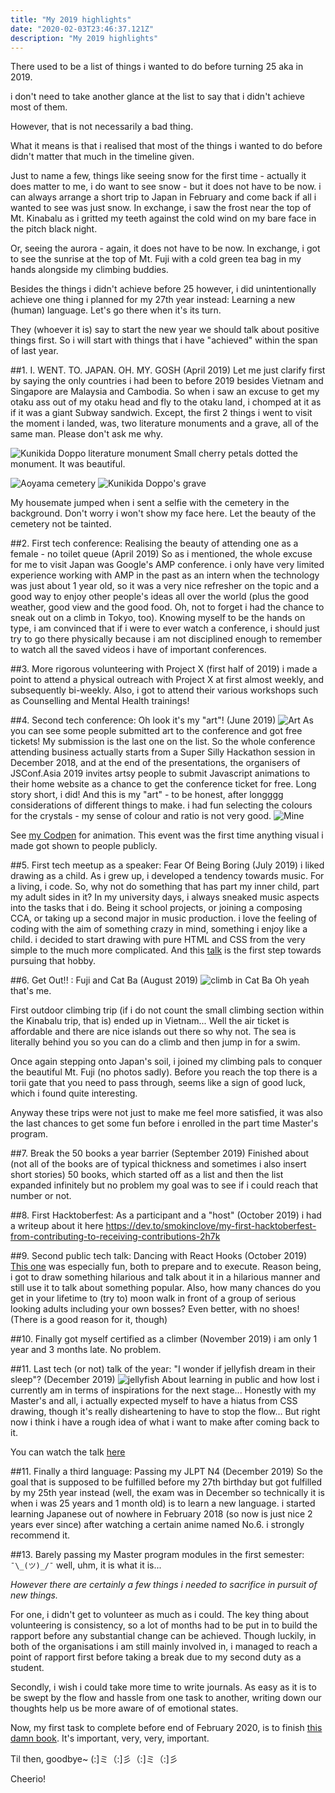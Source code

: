 ```yaml
---
title: "My 2019 highlights" 
date: "2020-02-03T23:46:37.121Z"
description: "My 2019 highlights"
---
```

There used to be a list of things i wanted to do before turning 25 aka in 2019.

i don't need to take another glance at the list to say that i didn't achieve most of them.

However, that is not necessarily a bad thing.

What it means is that i realised that most of the things i wanted to do before didn't matter that much in the timeline given.

Just to name a few, things like seeing snow for the first time - actually it does matter to me, i do want to see snow - but it does not have to be now. i can always arrange a short trip to Japan in February and come back if all i wanted to see was just snow. In exchange, i saw the frost near the top of Mt. Kinabalu as i gritted my teeth against the cold wind on my bare face in the pitch black night.

Or, seeing the aurora - again, it does not have to be now. In exchange, i got to see the sunrise at the top of Mt. Fuji with a cold green tea bag in my hands alongside my climbing buddies.

Besides the things i didn't achieve before 25 however, i did unintentionally achieve one thing i planned for my 27th year instead: Learning a new (human) language. Let's go there when it's its turn.

They (whoever it is) say to start the new year we should talk about positive things first. So i will start with things that i have "achieved" within the span of last year.

##1. I. WENT. TO. JAPAN. OH. MY. GOSH (April 2019)
Let me just clarify first by saying the only countries i had been to before 2019 besides Vietnam and Singapore are Malaysia and Cambodia. So when i saw an excuse to get my otaku ass out of my otaku head and fly to the otaku land, i chomped at it as if it was a giant Subway sandwich.
Except, the first 2 things i went to visit the moment i landed, was, two literature monuments and a grave, all of the same man. Please don't ask me why.

![Kunikida Doppo literature monument](monument.jpg)
Small cherry petals dotted the monument. It was beautiful.

![Aoyama cemetery](cemetery.jpg)
![Kunikida Doppo's grave](grave.jpg)

My housemate jumped when i sent a selfie with the cemetery in the background. Don't worry i won't show my face here. Let the beauty of the cemetery not be tainted.

##2.  First tech conference: Realising the beauty of attending one as a female - no toilet queue (April 2019)
So as i mentioned, the whole excuse for me to visit Japan was Google's AMP conference.
i only have very limited experience working with AMP in the past as an intern when the technology was just about 1 year old, so it was a very nice refresher on the topic and a good way to enjoy other people's ideas all over the world (plus the good weather, good view and the good food. Oh, not to forget i had the chance to sneak out on a climb in Tokyo, too). Knowing myself to be the hands on type, i am convinced that if i were to ever watch a conference, i should just try to go there physically because i am not disciplined enough to remember to watch all the saved videos i have of important conferences.

##3. More rigorous volunteering with Project X (first half of 2019)
i made a point to attend a physical outreach with Project X at first almost weekly, and subsequently bi-weekly. Also, i got to attend their various workshops such as Counselling and Mental Health trainings!


##4. Second tech conference: Oh look it's my "art"! (June 2019)
![Art](jsconf.jpg)
As you can see some people submitted art to the conference and got free tickets! My submission is the last one on the list.
So the whole conference attending business actually starts from a Super Silly Hackathon session in December 2018, and at the end of the presentations, the organisers of JSConf.Asia 2019 invites artsy people to submit Javascript animations to their home website as a chance to get the conference ticket for free. Long story short, i did! And this is my "art" - to be honest, after longggg considerations of different things to make. i had fun selecting the colours for the crystals - my sense of colour and ratio is not very good.
![Mine](myart.png)

See [my Codpen](https://codepen.io/SmokinClove/pen/gyOJKm) for animation.
This event was the first time anything visual i made got shown to people publicly.


##5. First tech meetup as a speaker: Fear Of Being Boring (July 2019)
i liked drawing as a child. As i grew up, i developed a tendency towards music. For a living, i code. So, why not do something that has part my inner child, part my adult sides in it?
In my university days, i always sneaked music aspects into the tasks that i do. Being it school projects, or joining a composing CCA, or taking up a second major in music production. i love the feeling of coding with the aim of something crazy in mind, something i enjoy like a child.
i decided to start drawing with pure HTML and CSS from the very simple to the much more complicated. And this [talk](https://www.youtube.com/watch?v=j7bx3CTkq-E) is the first step towards pursuing that hobby.


##6. Get Out!! : Fuji and Cat Ba (August 2019)
![climb in Cat Ba](climb.png)
Oh yeah that's me.

First outdoor climbing trip (if i do not count the small climbing section within the Kinabalu trip, that is) ended up in Vietnam... Well the air ticket is affordable and there are nice islands out there so why not. The sea is literally behind you so you can do a climb and then jump in for a swim.

Once again stepping onto Japan's soil, i joined my climbing pals to conquer the beautiful Mt. Fuji (no photos sadly). Before you reach the top there is a torii gate that you need to pass through, seems like a sign of good luck, which i found quite interesting.

Anyway these trips were not just to make me feel more satisfied, it was also the last chances to get some fun before i enrolled in the part time Master's program.

##7. Break the 50 books a year barrier (September 2019)
Finished about (not all of the books are of typical thickness and sometimes i also insert short stories) 50 books, which started off as a list and then the list expanded infinitely but no problem my goal was to see if i could reach that number or not.

##8. First Hacktoberfest: As a participant and a "host" (October 2019)
i had a writeup about it here https://dev.to/smokinclove/my-first-hacktoberfest-from-contributing-to-receiving-contributions-2h7k

##9. Second public tech talk: Dancing with React Hooks (October 2019)
[This one](https://youtu.be/azkWujdvmVs) was especially fun, both to prepare and to execute. Reason being, i got to draw something hilarious and talk about it in a hilarious manner and still use it to talk about something popular. Also, how many chances do you get in your lifetime to (try to) moon walk in front of a group of serious looking adults including your own bosses? Even better, with no shoes! (There is a good reason for it, though)


##10. Finally got myself certified as a climber (November 2019)
i am only 1 year and 3 months late. No problem.

##11. Last tech (or not) talk of the year: "I wonder if jellyfish dream in their sleep"? (December 2019)
![jellyfish](jellyfish.jpg)
About learning in public and how lost i currently am in terms of inspirations for the next stage... Honestly with my Master's and all, i actually expected myself to have a hiatus from CSS drawing, though it's really disheartening to have to stop the flow... But right now i think i have a rough idea of what i want to make after coming back to it.

You can watch the talk [here](https://youtu.be/zJJcVuaEO3A)

##11. Finally a third language: Passing my JLPT N4 (December 2019)
So the goal that is supposed to be fulfilled before my 27th birthday but got fulfilled by my 25th year instead (well, the exam was in December so technically it is when i was 25 years and 1 month old) is to learn a new language. i started learning Japanese out of nowhere in February 2018 (so now is just nice 2 years ever since) after watching a certain anime named No.6. i strongly recommend it.

##13. Barely passing my Master program modules in the first semester: ```¯\_(ツ)_/¯``` well, uhm, it is what it is...


<em>However there are certainly a few things i needed to sacrifice in pursuit of new things.</em>

For one, i didn't get to volunteer as much as i could. The key thing about volunteering is consistency, so a lot of months had to be put in to build the rapport before any substantial change can be achieved. Though luckily, in both of the organisations i am still mainly involved in, i managed to reach a point of rapport first before taking a break due to my second duty as a student.

Secondly, i wish i could take more time to write journals. As easy as it is to be swept by the flow and hassle from one task to another, writing down our thoughts help us be more aware of of emotional states.

Now, my first task to complete before end of February 2020, is to finish [this damn book](https://markmanson.net/not-giving-a-fuck). It's important, very, very, important.

Til then, goodbye~ (:]ミ（:]彡（:]ミ（:]彡

Cheerio!